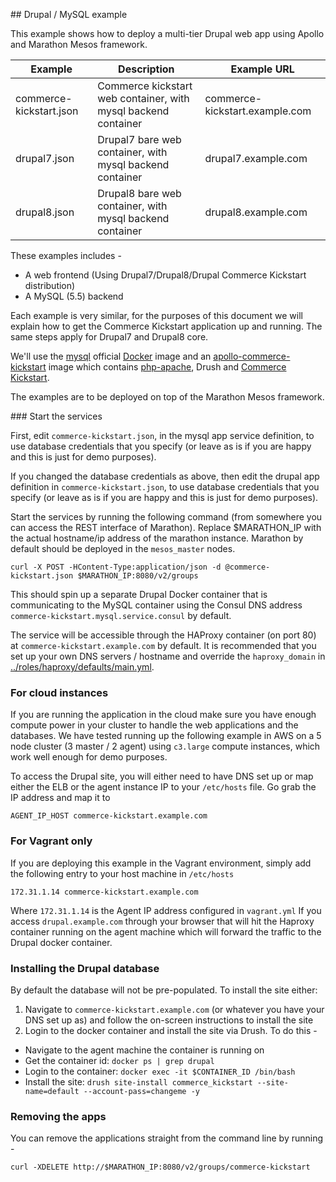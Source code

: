 ## Drupal / MySQL example

This example shows how to deploy a multi-tier Drupal web app using Apollo and Marathon Mesos framework.

| Example                 | Description                                  | Example URL
|-------------------------|----------------------------------------------|--------------------------
| commerce-kickstart.json | Commerce kickstart web container, with mysql  backend container | commerce-kickstart.example.com
| drupal7.json            | Drupal7 bare web container, with mysql backend container | drupal7.example.com
| drupal8.json            | Drupal8 bare web container, with mysql backend container | drupal8.example.com

These examples includes -

* A web frontend (Using Drupal7/Drupal8/Drupal Commerce Kickstart distribution)
* A MySQL (5.5) backend

Each example is very similar, for the purposes of this document we will explain how to get the Commerce Kickstart application up and running. The same steps apply for Drupal7 and Drupal8 core.

We'll use the [mysql](https://registry.hub.docker.com/_/mysql/) official [Docker](https://www.docker.com/) image and an [apollo-commerce-kickstart](https://registry.hub.docker.com/u/capgemini/apollo-commerce-kickstart/) image which contains [php-apache](https://registry.hub.docker.com/_/php/), Drush and [Commerce Kickstart](https://www.drupal.org/project/commerce_kickstart).

The examples are to be deployed on top of the Marathon Mesos framework.

### Start the services

First, edit ```commerce-kickstart.json```, in the mysql app service definition, to use database credentials that you specify (or leave as is if you are happy and this is just for demo purposes).

If you changed the database credentials as above, then edit the drupal app definition in ```commerce-kickstart.json```, to use database credentials that you specify (or leave as is if you are happy and this is just for demo purposes).

Start the services by running the following command (from somewhere you can access the REST interface of Marathon). Replace $MARATHON_IP with the actual hostname/ip address of the marathon instance.
Marathon by default should be deployed in the ```mesos_master``` nodes.

```
curl -X POST -HContent-Type:application/json -d @commerce-kickstart.json $MARATHON_IP:8080/v2/groups
```

This should spin up a separate Drupal Docker container that is communicating to the MySQL container using the Consul DNS address ```commerce-kickstart.mysql.service.consul``` by default.

The service will be accessible through the HAProxy container (on port 80) at ```commerce-kickstart.example.com``` by default. It is recommended that you set up your own DNS servers / hostname and override the ```haproxy_domain``` in [../roles/haproxy/defaults/main.yml](../roles/haproxy/defaults/main.yml).

### For cloud instances

If you are running the application in the cloud make sure you have enough compute power in your cluster to handle the web applications and the databases. We have tested running up the following example in AWS on a 5 node cluster (3 master / 2 agent) using ```c3.large``` compute instances, which work well enough for demo purposes.

To access the Drupal site, you will either need to have DNS set up or map either the ELB or the agent instance IP to your ```/etc/hosts``` file. Go grab the IP address and map it to


```
AGENT_IP_HOST commerce-kickstart.example.com
```

### For Vagrant only

If you are deploying this example in the Vagrant environment, simply add the following entry to your host machine in ```/etc/hosts```

```
172.31.1.14 commerce-kickstart.example.com
```

Where ```172.31.1.14``` is the Agent IP address configured in ```vagrant.yml```
If you access ```drupal.example.com``` through your browser that will hit the Haproxy container
running on the agent machine which will forward the traffic to the Drupal docker container.

### Installing the Drupal database

By default the database will not be pre-populated. To install the site either:

1. Navigate to ```commerce-kickstart.example.com``` (or whatever you have your DNS set up as) and follow the on-screen instructions to install the site
2. Login to the docker container and install the site via Drush. To do this -
  - Navigate to the agent machine the container is running on
  - Get the container id: ```docker ps | grep drupal```
  - Login to the container: ```docker exec -it $CONTAINER_ID /bin/bash```
  - Install the site:
  ```drush site-install commerce_kickstart --site-name=default --account-pass=changeme -y```

### Removing the apps

You can remove the applications straight from the command line by running -

```
curl -XDELETE http://$MARATHON_IP:8080/v2/groups/commerce-kickstart
```
